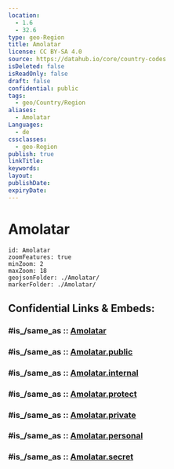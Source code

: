 ```yaml
---
location:
  - 1.6
  - 32.6
type: geo-Region
title: Amolatar
license: CC BY-SA 4.0
source: https://datahub.io/core/country-codes
isDeleted: false
isReadOnly: false
draft: false
confidential: public
tags:
  - geo/Country/Region
aliases:
  - Amolatar
Languages:
  - de
cssclasses:
  - geo-Region
publish: true
linkTitle:
keywords:
layout:
publishDate:
expiryDate:
---
```


# Amolatar

```leaflet
id: Amolatar
zoomFeatures: true 
minZoom: 2 
maxZoom: 18
geojsonFolder: ./Amolatar/
markerFolder: ./Amolatar/
```


## Confidential Links & Embeds: 

### #is_/same_as :: [Amolatar](/_Standards/Earth/Continent/Africa/Africa~Central/Uganda/regions~Uganda/Uganda~North/Amolatar.md) 

### #is_/same_as :: [Amolatar.public](/_public/Earth/Continent/Africa/Africa~Central/Uganda/regions~Uganda/Uganda~North/Amolatar.public.md) 

### #is_/same_as :: [Amolatar.internal](/_internal/Earth/Continent/Africa/Africa~Central/Uganda/regions~Uganda/Uganda~North/Amolatar.internal.md) 

### #is_/same_as :: [Amolatar.protect](/_protect/Earth/Continent/Africa/Africa~Central/Uganda/regions~Uganda/Uganda~North/Amolatar.protect.md) 

### #is_/same_as :: [Amolatar.private](/_private/Earth/Continent/Africa/Africa~Central/Uganda/regions~Uganda/Uganda~North/Amolatar.private.md) 

### #is_/same_as :: [Amolatar.personal](/_personal/Earth/Continent/Africa/Africa~Central/Uganda/regions~Uganda/Uganda~North/Amolatar.personal.md) 

### #is_/same_as :: [Amolatar.secret](/_secret/Earth/Continent/Africa/Africa~Central/Uganda/regions~Uganda/Uganda~North/Amolatar.secret.md)

